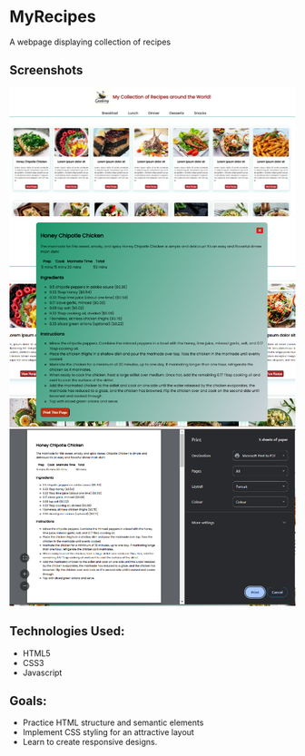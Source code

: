 # MyRecipes
A webpage displaying collection of recipes

## Screenshots
![alt text](image.png)
![alt text](image-1.png)
![alt text](image-2.png)

## Technologies Used:
- HTML5
- CSS3
- Javascript

## Goals:
- Practice HTML structure and semantic elements
- Implement CSS styling for an attractive layout
- Learn to create responsive designs.


